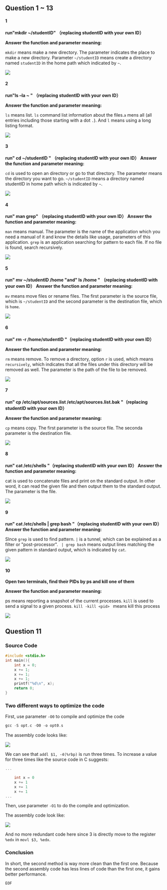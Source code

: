 ## Question 1 ~ 13

#### 1

**run"mkdir ~/studentID" （replacing studentID with your own ID）**

**Answer the function and parameter meaning:**

`mkdir` means make a new directory. The parameter indicates the place to make a new directory. Parameter `~/studentID` means create a directory named `studentID` in the home path which indicated by `~`.

![](http://q5o7o1h4r.bkt.clouddn.com/FjkZwUy3ZJQKlOpqdSeCmiGBHDcK)



#### 2

**run"ls –la ~ " （replacing studentID with your own ID）** 

**Answer the function and parameter meaning:**

`ls` means list. `ls` command list information about the files.`a` mens all (all entries including those starting with a dot `.`). And `l` means using a long listing format.

![](http://q5o7o1h4r.bkt.clouddn.com/FgMTLGZYm5pjXc9ST1YzhQt9wLaR)



#### 3

**run" cd ~/studentID " （replacing studentID with your own ID）** 
**Answer the function and parameter meaning:**

`cd` is used to open an directory or go to that directory. The parameter means the directory you want to go. `~/studentID` means a directory named studentID in home path which is indicated by `~`.

![](http://q5o7o1h4r.bkt.clouddn.com/FhwzFhZ1XzeTdx3J101LnXskIs6J)



#### 4

**run" man grep" （replacing studentID with your own ID）** 
**Answer the function and parameter meaning:**

`man` means manual. The parameter is the name of the application which you need a manual of it and know the details like usage, parameters of this application. `grep` is an application searching for pattern to each file. If no file is found, search recursively.

![](http://q5o7o1h4r.bkt.clouddn.com/Fqq58yWcgGAQxY2O5bUeIVvkZ47D)



#### 5

**run" mv ~/studentID /home "and" ls /home " （replacing studentID with your own ID）** 
**Answer the function and parameter meaning:** 

`mv` means move files or rename files. The first parameter is the source file, which is `~/studentID` and the second parameter is the destination file, which is `home`.

![](http://q5o7o1h4r.bkt.clouddn.com/FsQ95mNKQI6HI19314ilSca4Ei2O)



#### 6

**run" rm -r /home/studentID  "（replacing studentID with your own ID）**

**Answer the function and parameter meaning:** 

`rm` means remove. To remove a directory, option `r` is used, which means `recursively`, which indicates that all the files under this directory will be removed as well. The parameter is the path of the file to be removed. 

![](http://q5o7o1h4r.bkt.clouddn.com/FpxroapnL7bwDmBGlra9vjdL4w49)



#### 7

**run"  cp /etc/apt/sources.list /etc/apt/sources.list.bak  "（replacing studentID with your own ID）**

**Answer the function and parameter meaning:** 

`cp` means copy. The first parameter is the source file. The seconda parameter is the destination file. 

![](http://q5o7o1h4r.bkt.clouddn.com/Fi1OxPKCJtnn30Nq8xLNoe_iqI9i)



#### 8

**run" cat /etc/shells "（replacing studentID with your own ID）
Answer the function and parameter meaning:** 

cat is used to concatenate files and print on the standard output. In other word, it can read the given file and then output them to the standard output. The parameter is the file. 

![](http://q5o7o1h4r.bkt.clouddn.com/FqfFoV7WOtVL2KTKummFLc0GZqp9)



#### 9

**run" cat /etc/shells | grep bash "（replacing studentID with your own ID）
Answer the function and parameter meaning:** 

SInce `grep` is used to find pattern. `|` is a tunnel, which can be explained as a filter or "post-processor". ` | grep bash` means output lines matching the given pattern in standard output, which is indicated by `cat`.

![](http://q5o7o1h4r.bkt.clouddn.com/Fgu6aNdEbdK31V9Oj-W-TO3AU2l2)



#### 10

**Open two terminals, find their PIDs by ps and kill one of them**

**Answer the function and parameter meaning:** 

ps means reporting a snapshot of the current processes. `kill` is used to send a signal to a given process. `kill -kill <pid> ` means kill this process

![](http://q5o7o1h4r.bkt.clouddn.com/FmafIJBoHfOavmG-sxTRxo6eqVrK)



## Question 11

### Source Code

```c
#include <stdio.h>
int main(){
    int x = 0;
    x += 1;
    x += 1;
    x += 1;
    printf("%d\n", x);
    return 0;
}
```



### Two different ways to optimize the code

First, use parameter `-O0` to compile and optimize the code

```c
gcc -S opt.c -O0 -o opt0.s
```

The assembly code looks like:

![](http://q5o7o1h4r.bkt.clouddn.com/FtN7ZDxyi1pdaZeEDlfaAmH3qBJa)

We can see that `addl $1, -4(%rbp)` is run three times. To increase a value for three times like the source code in C suggests:

```c
...

    int x = 0
    x += 1
    x += 1
    x += 1
...

```



Then, use parameter `-O1` to do the compile and optimization.

The assembly code look like:

![](http://q5o7o1h4r.bkt.clouddn.com/Fm28j6XKqXmoeC11IjVc32eEe1sF)

And no more redundant code here since 3 is directly move to the register `%edx` in `movl $3, %edx`.



### Conclusion

In short, the second method is way more clean than the first one. Because the second assembly code has less lines of code than the first one, it gains better performance.

`EOF`